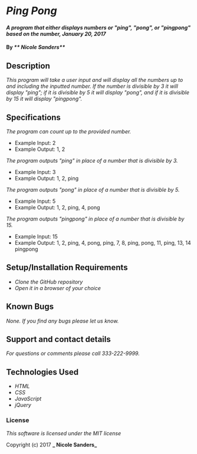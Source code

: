 # _Ping Pong_

#### _A program that either displays numbers or "ping", "pong", or "pingpong" based on the number, January 20, 2017_

#### By _** Nicole Sanders**_

## Description

_This program will take a user input and will display all the numbers up to and including the inputted number. If the number is divisible by 3 it will display "ping"; if it is divisible by 5 it will display "pong", and if it is divisible by 15 it will display "pingpong"._

## Specifications

_The program can count up to the provided number._

* Example Input: 2
* Example Output: 1, 2

_The program outputs "ping" in place of a number that is divisible by 3._

* Example Input: 3
* Example Output: 1, 2, ping

_The program outputs "pong" in place of a number that is divisible by 5._

* Example Input: 5
* Example Output: 1, 2, ping, 4, pong

_The program outputs "pingpong" in place of a number that is divisible by 15._

* Example Input: 15
* Example Output: 1, 2, ping, 4, pong, ping, 7, 8, ping, pong, 11, ping, 13, 14 pingpong

## Setup/Installation Requirements

* _Clone the GitHub repository_
* _Open it in a browser of your choice_

## Known Bugs

_None. If you find any bugs please let us know._

## Support and contact details

_For questions or comments please call 333-222-9999._

## Technologies Used

* _HTML_
* _CSS_
* _JavaScript_
* _jQuery_

### License

*This software is licensed under the MIT license*

Copyright (c) 2017 **_ Nicole Sanders_**

